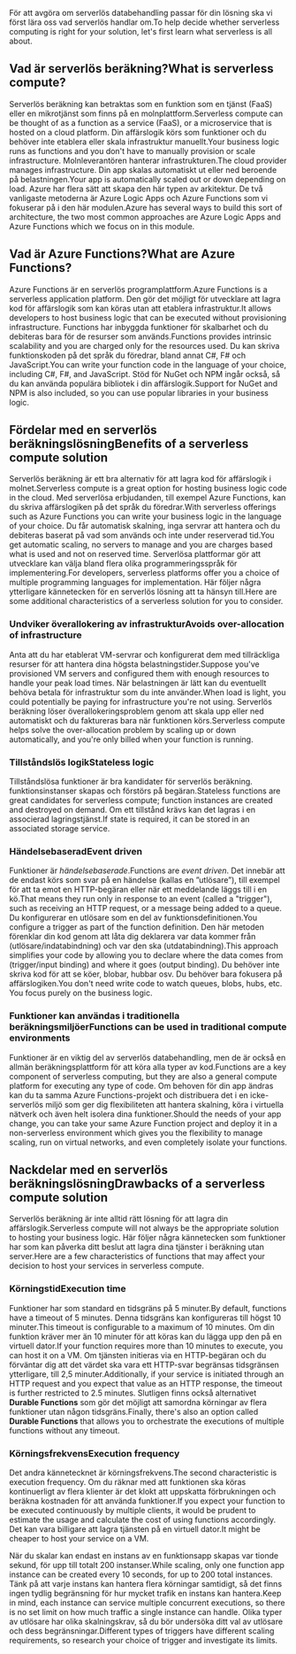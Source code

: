 <span data-ttu-id="76d9d-101">För att avgöra om serverlös databehandling passar för din lösning ska vi först lära oss vad serverlös handlar om.</span><span class="sxs-lookup"><span data-stu-id="76d9d-101">To help decide whether serverless computing is right for your solution, let's first learn what serverless is all about.</span></span>

## <a name="what-is-serverless-compute"></a><span data-ttu-id="76d9d-102">Vad är serverlös beräkning?</span><span class="sxs-lookup"><span data-stu-id="76d9d-102">What is serverless compute?</span></span>

<span data-ttu-id="76d9d-103">Serverlös beräkning kan betraktas som en funktion som en tjänst (FaaS) eller en mikrotjänst som finns på en molnplattform.</span><span class="sxs-lookup"><span data-stu-id="76d9d-103">Serverless compute can be thought of as a function as a service (FaaS), or a microservice that is hosted on a cloud platform.</span></span> <span data-ttu-id="76d9d-104">Din affärslogik körs som funktioner och du behöver inte etablera eller skala infrastruktur manuellt.</span><span class="sxs-lookup"><span data-stu-id="76d9d-104">Your business logic runs as functions and you don't have to manually provision or scale infrastructure.</span></span> <span data-ttu-id="76d9d-105">Molnleverantören hanterar infrastrukturen.</span><span class="sxs-lookup"><span data-stu-id="76d9d-105">The cloud provider manages infrastructure.</span></span> <span data-ttu-id="76d9d-106">Din app skalas automatiskt ut eller ned beroende på belastningen.</span><span class="sxs-lookup"><span data-stu-id="76d9d-106">Your app is automatically scaled out or down depending on load.</span></span> <span data-ttu-id="76d9d-107">Azure har flera sätt att skapa den här typen av arkitektur. De två vanligaste metoderna är Azure Logic Apps och Azure Functions som vi fokuserar på i den här modulen.</span><span class="sxs-lookup"><span data-stu-id="76d9d-107">Azure has several ways to build this sort of architecture, the two most common approaches are Azure Logic Apps and Azure Functions which we focus on in this module.</span></span>

## <a name="what-are-azure-functions"></a><span data-ttu-id="76d9d-108">Vad är Azure Functions?</span><span class="sxs-lookup"><span data-stu-id="76d9d-108">What are Azure Functions?</span></span>

<span data-ttu-id="76d9d-109">Azure Functions är en serverlös programplattform.</span><span class="sxs-lookup"><span data-stu-id="76d9d-109">Azure Functions is a serverless application platform.</span></span> <span data-ttu-id="76d9d-110">Den gör det möjligt för utvecklare att lagra kod för affärslogik som kan köras utan att etablera infrastruktur.</span><span class="sxs-lookup"><span data-stu-id="76d9d-110">It allows developers to host business logic that can be executed without provisioning infrastructure.</span></span> <span data-ttu-id="76d9d-111">Functions har inbyggda funktioner för skalbarhet och du debiteras bara för de resurser som används.</span><span class="sxs-lookup"><span data-stu-id="76d9d-111">Functions provides intrinsic scalability and you are charged only for the resources used.</span></span> <span data-ttu-id="76d9d-112">Du kan skriva funktionskoden på det språk du föredrar, bland annat C#, F# och JavaScript.</span><span class="sxs-lookup"><span data-stu-id="76d9d-112">You can write your function code in the language of your choice, including C#, F#, and JavaScript.</span></span> <span data-ttu-id="76d9d-113">Stöd för NuGet och NPM ingår också, så du kan använda populära bibliotek i din affärslogik.</span><span class="sxs-lookup"><span data-stu-id="76d9d-113">Support for NuGet and NPM is also included, so you can use popular libraries in your business logic.</span></span>

## <a name="benefits-of-a-serverless-compute-solution"></a><span data-ttu-id="76d9d-114">Fördelar med en serverlös beräkningslösning</span><span class="sxs-lookup"><span data-stu-id="76d9d-114">Benefits of a serverless compute solution</span></span>

<span data-ttu-id="76d9d-115">Serverlös beräkning är ett bra alternativ för att lagra kod för affärslogik i molnet.</span><span class="sxs-lookup"><span data-stu-id="76d9d-115">Serverless compute is a great option for hosting business logic code in the cloud.</span></span> <span data-ttu-id="76d9d-116">Med serverlösa erbjudanden, till exempel Azure Functions, kan du skriva affärslogiken på det språk du föredrar.</span><span class="sxs-lookup"><span data-stu-id="76d9d-116">With serverless offerings such as Azure Functions you can write your business logic in the language of your choice.</span></span> <span data-ttu-id="76d9d-117">Du får automatisk skalning, inga servrar att hantera och du debiteras baserat på vad som används och inte under reserverad tid.</span><span class="sxs-lookup"><span data-stu-id="76d9d-117">You get automatic scaling, no servers to manage and you are charges based what is used and not on reserved time.</span></span> <span data-ttu-id="76d9d-118">Serverlösa plattformar gör att utvecklare kan välja bland flera olika programmeringsspråk för implementering.</span><span class="sxs-lookup"><span data-stu-id="76d9d-118">For developers, serverless platforms offer you a choice of multiple programming languages for implementation.</span></span> <span data-ttu-id="76d9d-119">Här följer några ytterligare kännetecken för en serverlös lösning att ta hänsyn till.</span><span class="sxs-lookup"><span data-stu-id="76d9d-119">Here are some additional characteristics of a serverless solution for you to consider.</span></span>

### <a name="avoids-over-allocation-of-infrastructure"></a><span data-ttu-id="76d9d-120">Undviker överallokering av infrastruktur</span><span class="sxs-lookup"><span data-stu-id="76d9d-120">Avoids over-allocation of infrastructure</span></span>

<span data-ttu-id="76d9d-121">Anta att du har etablerat VM-servrar och konfigurerat dem med tillräckliga resurser för att hantera dina högsta belastningstider.</span><span class="sxs-lookup"><span data-stu-id="76d9d-121">Suppose you've provisioned VM servers and configured them with enough resources to handle your peak load times.</span></span> <span data-ttu-id="76d9d-122">När belastningen är lätt kan du eventuellt behöva betala för infrastruktur som du inte använder.</span><span class="sxs-lookup"><span data-stu-id="76d9d-122">When load is light, you could potentially be paying for infrastructure you're not using.</span></span> <span data-ttu-id="76d9d-123">Serverlös beräkning löser överallokeringsproblem genom att skala upp eller ned automatiskt och du faktureras bara när funktionen körs.</span><span class="sxs-lookup"><span data-stu-id="76d9d-123">Serverless compute helps solve the over-allocation problem by scaling up or down automatically, and you're only billed when your function is running.</span></span>

### <a name="stateless-logic"></a><span data-ttu-id="76d9d-124">Tillståndslös logik</span><span class="sxs-lookup"><span data-stu-id="76d9d-124">Stateless logic</span></span>

<span data-ttu-id="76d9d-125">Tillståndslösa funktioner är bra kandidater för serverlös beräkning. funktionsinstanser skapas och förstörs på begäran.</span><span class="sxs-lookup"><span data-stu-id="76d9d-125">Stateless functions are great candidates for serverless compute; function instances are created and destroyed on demand.</span></span> <span data-ttu-id="76d9d-126">Om ett tillstånd krävs kan det lagras i en associerad lagringstjänst.</span><span class="sxs-lookup"><span data-stu-id="76d9d-126">If state is required, it can be stored in an associated storage service.</span></span>

### <a name="event-driven"></a><span data-ttu-id="76d9d-127">Händelsebaserad</span><span class="sxs-lookup"><span data-stu-id="76d9d-127">Event driven</span></span>

<span data-ttu-id="76d9d-128">Funktioner är _händelsebaserade_.</span><span class="sxs-lookup"><span data-stu-id="76d9d-128">Functions are _event driven_.</span></span> <span data-ttu-id="76d9d-129">Det innebär att de endast körs som svar på en händelse (kallas en ”utlösare”), till exempel för att ta emot en HTTP-begäran eller när ett meddelande läggs till i en kö.</span><span class="sxs-lookup"><span data-stu-id="76d9d-129">That means they run only in response to an event (called a "trigger"), such as receiving an HTTP request, or a message being added to a queue.</span></span> <span data-ttu-id="76d9d-130">Du konfigurerar en utlösare som en del av funktionsdefinitionen.</span><span class="sxs-lookup"><span data-stu-id="76d9d-130">You configure a trigger as part of the function definition.</span></span> <span data-ttu-id="76d9d-131">Den här metoden förenklar din kod genom att låta dig deklarera var data kommer från (utlösare/indatabindning) och var den ska (utdatabindning).</span><span class="sxs-lookup"><span data-stu-id="76d9d-131">This approach simplifies your code by allowing you to declare where the data comes from (trigger/input binding) and where it goes (output binding).</span></span> <span data-ttu-id="76d9d-132">Du behöver inte skriva kod för att se köer, blobar, hubbar osv. Du behöver bara fokusera på affärslogiken.</span><span class="sxs-lookup"><span data-stu-id="76d9d-132">You don't need write code to watch queues, blobs, hubs, etc. You focus purely on the business logic.</span></span>

### <a name="functions-can-be-used-in-traditional-compute-environments"></a><span data-ttu-id="76d9d-133">Funktioner kan användas i traditionella beräkningsmiljöer</span><span class="sxs-lookup"><span data-stu-id="76d9d-133">Functions can be used in traditional compute environments</span></span>

<span data-ttu-id="76d9d-134">Funktioner är en viktig del av serverlös databehandling, men de är också en allmän beräkningsplattform för att köra alla typer av kod.</span><span class="sxs-lookup"><span data-stu-id="76d9d-134">Functions are a key component of serverless computing, but they are also a general compute platform for executing any type of code.</span></span> <span data-ttu-id="76d9d-135">Om behoven för din app ändras kan du ta samma Azure Functions-projekt och distribuera det i en icke-serverlös miljö som ger dig flexibiliteten att hantera skalning, köra i virtuella nätverk och även helt isolera dina funktioner.</span><span class="sxs-lookup"><span data-stu-id="76d9d-135">Should the needs of your app change, you can take your same Azure Function project and deploy it in a non-serverless environment which gives you the flexibility to manage scaling, run on virtual networks, and even completely isolate your functions.</span></span>

## <a name="drawbacks-of-a-serverless-compute-solution"></a><span data-ttu-id="76d9d-136">Nackdelar med en serverlös beräkningslösning</span><span class="sxs-lookup"><span data-stu-id="76d9d-136">Drawbacks of a serverless compute solution</span></span>

<span data-ttu-id="76d9d-137">Serverlös beräkning är inte alltid rätt lösning för att lagra din affärslogik.</span><span class="sxs-lookup"><span data-stu-id="76d9d-137">Serverless compute will not always be the appropriate solution to hosting your business logic.</span></span> <span data-ttu-id="76d9d-138">Här följer några kännetecken som funktioner har som kan påverka ditt beslut att lagra dina tjänster i beräkning utan server.</span><span class="sxs-lookup"><span data-stu-id="76d9d-138">Here are a few characteristics of functions that may affect your decision to host your services in serverless compute.</span></span> 

### <a name="execution-time"></a><span data-ttu-id="76d9d-139">Körningstid</span><span class="sxs-lookup"><span data-stu-id="76d9d-139">Execution time</span></span>

<span data-ttu-id="76d9d-140">Funktioner har som standard en tidsgräns på 5 minuter.</span><span class="sxs-lookup"><span data-stu-id="76d9d-140">By default, functions have a timeout of 5 minutes.</span></span> <span data-ttu-id="76d9d-141">Denna tidsgräns kan konfigureras till högst 10 minuter.</span><span class="sxs-lookup"><span data-stu-id="76d9d-141">This timeout is configurable to a maximum of 10 minutes.</span></span> <span data-ttu-id="76d9d-142">Om din funktion kräver mer än 10 minuter för att köras kan du lägga upp den på en virtuell dator.</span><span class="sxs-lookup"><span data-stu-id="76d9d-142">If your function requires more than 10 minutes to execute, you can host it on a VM.</span></span> <span data-ttu-id="76d9d-143">Om tjänsten initieras via en HTTP-begäran och du förväntar dig att det värdet ska vara ett HTTP-svar begränsas tidsgränsen ytterligare, till 2,5 minuter.</span><span class="sxs-lookup"><span data-stu-id="76d9d-143">Additionally, if your service is initiated through an HTTP request and you expect that value as an HTTP response, the timeout is further restricted to 2.5 minutes.</span></span> <span data-ttu-id="76d9d-144">Slutligen finns också alternativet **Durable Functions** som gör det möjligt att samordna körningar av flera funktioner utan någon tidsgräns.</span><span class="sxs-lookup"><span data-stu-id="76d9d-144">Finally, there's also an option called **Durable Functions** that allows you to orchestrate the executions of multiple functions without any timeout.</span></span>

### <a name="execution-frequency"></a><span data-ttu-id="76d9d-145">Körningsfrekvens</span><span class="sxs-lookup"><span data-stu-id="76d9d-145">Execution frequency</span></span>

<span data-ttu-id="76d9d-146">Det andra kännetecknet är körningsfrekvens.</span><span class="sxs-lookup"><span data-stu-id="76d9d-146">The second characteristic is execution frequency.</span></span> <span data-ttu-id="76d9d-147">Om du räknar med att funktionen ska köras kontinuerligt av flera klienter är det klokt att uppskatta förbrukningen och beräkna kostnaden för att använda funktioner.</span><span class="sxs-lookup"><span data-stu-id="76d9d-147">If you expect your function to be executed continuously by multiple clients, it would be prudent to estimate the usage and calculate the cost of using functions accordingly.</span></span> <span data-ttu-id="76d9d-148">Det kan vara billigare att lagra tjänsten på en virtuell dator.</span><span class="sxs-lookup"><span data-stu-id="76d9d-148">It might be cheaper to host your service on a VM.</span></span>

<span data-ttu-id="76d9d-149">När du skalar kan endast en instans av en funktionsapp skapas var tionde sekund, för upp till totalt 200 instanser.</span><span class="sxs-lookup"><span data-stu-id="76d9d-149">While scaling, only one function app instance can be created every 10 seconds, for up to 200 total instances.</span></span> <span data-ttu-id="76d9d-150">Tänk på att varje instans kan hantera flera körningar samtidigt, så det finns ingen tydlig begränsning för hur mycket trafik en instans kan hantera.</span><span class="sxs-lookup"><span data-stu-id="76d9d-150">Keep in mind, each instance can service multiple concurrent executions, so there is no set limit on how much traffic a single instance can handle.</span></span> <span data-ttu-id="76d9d-151">Olika typer av utlösare har olika skalningskrav, så du bör undersöka ditt val av utlösare och dess begränsningar.</span><span class="sxs-lookup"><span data-stu-id="76d9d-151">Different types of triggers have different scaling requirements, so research your choice of trigger and investigate its limits.</span></span>


